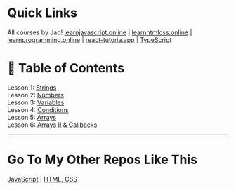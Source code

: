 # Quick Links
All courses by Jad!
[learnjavascript.online](https://learnjavascript.online) | [learnhtmlcss.online](https://learnhtmlcss.online) | [learnprogramming.online](https://learnprogramming.online) | [react-tutoria.app](https://react-tutorial.app) | [TypeScript](https://learntypescript.online)

# 📖 Table of Contents
Lesson 1: [Strings](01-strings) <br/>
Lesson 2: [Numbers](02-numbers) <br/>
Lesson 3: [Variables](03-variables) <br/>
Lesson 4: [Conditions](04-conditions) <br/>
Lesson 5: [Arrays](05-arrays) <br/>
Lesson 6: [Arrays II & Callbacks](06-arrays-2-and-callbacks) <br/>

---

# Go To My Other Repos Like This
[JavaScript](https://github.com/Giannasaurus/learnjavascript.online) | [HTML, CSS](https://github.com/Giannasaurus/learnhtmlcss.online)
